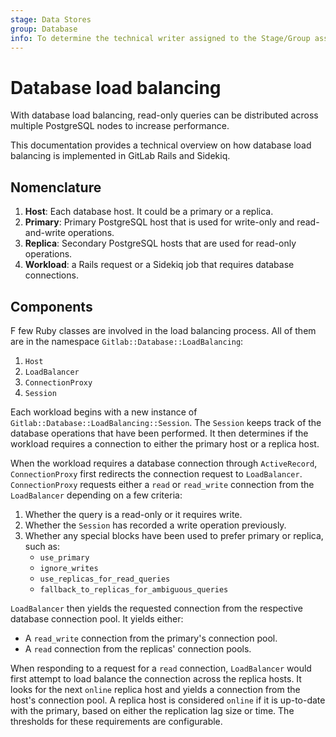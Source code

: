 ```yaml
---
stage: Data Stores
group: Database
info: To determine the technical writer assigned to the Stage/Group associated with this page, see https://about.gitlab.com/handbook/product/ux/technical-writing/#assignments
---
```


# Database load balancing

With database load balancing, read-only queries can be distributed across multiple
PostgreSQL nodes to increase performance.

This documentation provides a technical overview on how database load balancing
is implemented in GitLab Rails and Sidekiq.

## Nomenclature

1. **Host**: Each database host. It could be a primary or a replica.
1. **Primary**: Primary PostgreSQL host that is used for write-only and read-and-write operations.
1. **Replica**: Secondary PostgreSQL hosts that are used for read-only operations.
1. **Workload**: a Rails request or a Sidekiq job that requires database connections.

## Components

F few Ruby classes are involved in the load balancing process. All of them are
in the namespace `Gitlab::Database::LoadBalancing`:

1. `Host`
1. `LoadBalancer`
1. `ConnectionProxy`
1. `Session`

Each workload begins with a new instance of `Gitlab::Database::LoadBalancing::Session`.
The `Session` keeps track of the database operations that have been performed. It then
determines if the workload requires a connection to either the primary host or a replica host.

When the workload requires a database connection through `ActiveRecord`,
`ConnectionProxy` first redirects the connection request to `LoadBalancer`.
`ConnectionProxy` requests either a `read` or `read_write` connection from the `LoadBalancer`
depending on a few criteria:

1. Whether the query is a read-only or it requires write.
1. Whether the `Session` has recorded a write operation previously.
1. Whether any special blocks have been used to prefer primary or replica, such as:
   - `use_primary`
   - `ignore_writes`
   - `use_replicas_for_read_queries`
   - `fallback_to_replicas_for_ambiguous_queries`

`LoadBalancer` then yields the requested connection from the respective database connection pool.
It yields either:

- A `read_write` connection from the primary's connection pool.
- A `read` connection from the replicas' connection pools.

When responding to a request for a `read` connection, `LoadBalancer` would
first attempt to load balance the connection across the replica hosts.
It looks for the next `online` replica host and yields a connection from the host's connection pool.
A replica host is considered `online` if it is up-to-date with the primary, based on
either the replication lag size or time. The thresholds for these requirements are configurable.

